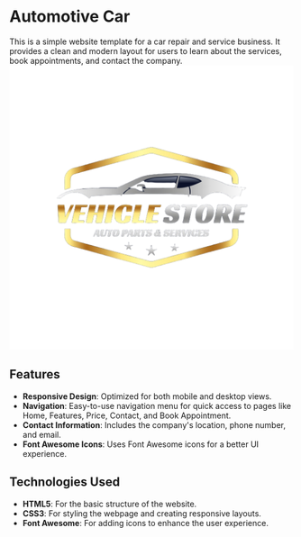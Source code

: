 # Automotive Car

This is a simple website template for a car repair and service business. It provides a clean and modern layout for users to learn about the services, book appointments, and contact the company.
![LOGO](imgs/rb_2149460685.png)

## Features

- **Responsive Design**: Optimized for both mobile and desktop views.
- **Navigation**: Easy-to-use navigation menu for quick access to pages like Home, Features, Price, Contact, and Book Appointment.
- **Contact Information**: Includes the company's location, phone number, and email.
- **Font Awesome Icons**: Uses Font Awesome icons for a better UI experience.

## Technologies Used

- **HTML5**: For the basic structure of the website.
- **CSS3**: For styling the webpage and creating responsive layouts.
- **Font Awesome**: For adding icons to enhance the user experience.